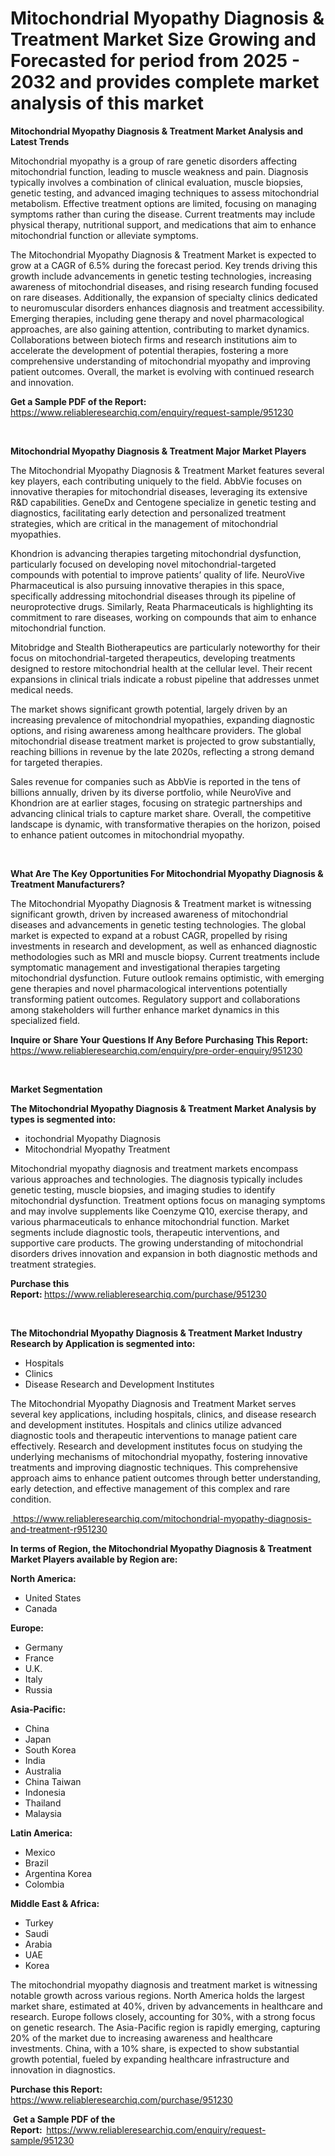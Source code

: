 <p><h1>Mitochondrial Myopathy Diagnosis & Treatment Market Size Growing and Forecasted for period from 2025 - 2032 and provides complete market analysis of this market</h1></p><p><strong>Mitochondrial Myopathy Diagnosis & Treatment Market Analysis and Latest Trends</strong></p>
<p><p>Mitochondrial myopathy is a group of rare genetic disorders affecting mitochondrial function, leading to muscle weakness and pain. Diagnosis typically involves a combination of clinical evaluation, muscle biopsies, genetic testing, and advanced imaging techniques to assess mitochondrial metabolism. Effective treatment options are limited, focusing on managing symptoms rather than curing the disease. Current treatments may include physical therapy, nutritional support, and medications that aim to enhance mitochondrial function or alleviate symptoms.</p><p>The Mitochondrial Myopathy Diagnosis & Treatment Market is expected to grow at a CAGR of 6.5% during the forecast period. Key trends driving this growth include advancements in genetic testing technologies, increasing awareness of mitochondrial diseases, and rising research funding focused on rare diseases. Additionally, the expansion of specialty clinics dedicated to neuromuscular disorders enhances diagnosis and treatment accessibility. Emerging therapies, including gene therapy and novel pharmacological approaches, are also gaining attention, contributing to market dynamics. Collaborations between biotech firms and research institutions aim to accelerate the development of potential therapies, fostering a more comprehensive understanding of mitochondrial myopathy and improving patient outcomes. Overall, the market is evolving with continued research and innovation.</p></p>
<p><strong>Get a Sample PDF of the Report:&nbsp;</strong> <a href="https://www.reliableresearchiq.com/enquiry/request-sample/951230?utm_campaign=2449&utm_medium=2&utm_source=Github&utm_content=ia&utm_term=17042025&utm_id=mitochondrial-myopathy-diagnosis-treatment">https://www.reliableresearchiq.com/enquiry/request-sample/951230</a></p>
<p>&nbsp;</p>
<p><strong>Mitochondrial Myopathy Diagnosis & Treatment Major Market Players</strong></p>
<p><p>The Mitochondrial Myopathy Diagnosis & Treatment Market features several key players, each contributing uniquely to the field. AbbVie focuses on innovative therapies for mitochondrial diseases, leveraging its extensive R&D capabilities. GeneDx and Centogene specialize in genetic testing and diagnostics, facilitating early detection and personalized treatment strategies, which are critical in the management of mitochondrial myopathies.</p><p>Khondrion is advancing therapies targeting mitochondrial dysfunction, particularly focused on developing novel mitochondrial-targeted compounds with potential to improve patients’ quality of life. NeuroVive Pharmaceutical is also pursuing innovative therapies in this space, specifically addressing mitochondrial diseases through its pipeline of neuroprotective drugs. Similarly, Reata Pharmaceuticals is highlighting its commitment to rare diseases, working on compounds that aim to enhance mitochondrial function.</p><p>Mitobridge and Stealth Biotherapeutics are particularly noteworthy for their focus on mitochondrial-targeted therapeutics, developing treatments designed to restore mitochondrial health at the cellular level. Their recent expansions in clinical trials indicate a robust pipeline that addresses unmet medical needs.</p><p>The market shows significant growth potential, largely driven by an increasing prevalence of mitochondrial myopathies, expanding diagnostic options, and rising awareness among healthcare providers. The global mitochondrial disease treatment market is projected to grow substantially, reaching billions in revenue by the late 2020s, reflecting a strong demand for targeted therapies.</p><p>Sales revenue for companies such as AbbVie is reported in the tens of billions annually, driven by its diverse portfolio, while NeuroVive and Khondrion are at earlier stages, focusing on strategic partnerships and advancing clinical trials to capture market share. Overall, the competitive landscape is dynamic, with transformative therapies on the horizon, poised to enhance patient outcomes in mitochondrial myopathy.</p></p>
<p>&nbsp;</p>
<p><strong>What Are The Key Opportunities For Mitochondrial Myopathy Diagnosis & Treatment Manufacturers?</strong></p>
<p><p>The Mitochondrial Myopathy Diagnosis & Treatment market is witnessing significant growth, driven by increased awareness of mitochondrial diseases and advancements in genetic testing technologies. The global market is expected to expand at a robust CAGR, propelled by rising investments in research and development, as well as enhanced diagnostic methodologies such as MRI and muscle biopsy. Current treatments include symptomatic management and investigational therapies targeting mitochondrial dysfunction. Future outlook remains optimistic, with emerging gene therapies and novel pharmacological interventions potentially transforming patient outcomes. Regulatory support and collaborations among stakeholders will further enhance market dynamics in this specialized field.</p></p>
<p><strong>Inquire or Share Your Questions If Any Before Purchasing This Report:</strong> <a href="https://www.reliableresearchiq.com/enquiry/pre-order-enquiry/951230?utm_campaign=2449&utm_medium=2&utm_source=Github&utm_content=ia&utm_term=17042025&utm_id=mitochondrial-myopathy-diagnosis-treatment">https://www.reliableresearchiq.com/enquiry/pre-order-enquiry/951230</a></p>
<p>&nbsp;</p>
<p><strong>Market Segmentation</strong></p>
<p><strong>The Mitochondrial Myopathy Diagnosis & Treatment Market Analysis by types is segmented into:</strong></p>
<p><ul><li>itochondrial Myopathy Diagnosis</li><li>Mitochondrial Myopathy Treatment</li></ul></p>
<p><p>Mitochondrial myopathy diagnosis and treatment markets encompass various approaches and technologies. The diagnosis typically includes genetic testing, muscle biopsies, and imaging studies to identify mitochondrial dysfunction. Treatment options focus on managing symptoms and may involve supplements like Coenzyme Q10, exercise therapy, and various pharmaceuticals to enhance mitochondrial function. Market segments include diagnostic tools, therapeutic interventions, and supportive care products. The growing understanding of mitochondrial disorders drives innovation and expansion in both diagnostic methods and treatment strategies.</p></p>
<p><strong>Purchase this Report:&nbsp;</strong><a href="https://www.reliableresearchiq.com/purchase/951230?utm_campaign=2449&utm_medium=2&utm_source=Github&utm_content=ia&utm_term=17042025&utm_id=mitochondrial-myopathy-diagnosis-treatment">https://www.reliableresearchiq.com/purchase/951230</a></p>
<p>&nbsp;</p>
<p><strong>The Mitochondrial Myopathy Diagnosis & Treatment Market Industry Research by Application is segmented into:</strong></p>
<p><ul><li>Hospitals</li><li>Clinics</li><li>Disease Research and Development Institutes</li></ul></p>
<p><p>The Mitochondrial Myopathy Diagnosis and Treatment Market serves several key applications, including hospitals, clinics, and disease research and development institutes. Hospitals and clinics utilize advanced diagnostic tools and therapeutic interventions to manage patient care effectively. Research and development institutes focus on studying the underlying mechanisms of mitochondrial myopathy, fostering innovative treatments and improving diagnostic techniques. This comprehensive approach aims to enhance patient outcomes through better understanding, early detection, and effective management of this complex and rare condition.</p></p>
<p><a href="https://www.reliableresearchiq.com/mitochondrial-myopathy-diagnosis-and-treatment-r951230?utm_campaign=2449&utm_medium=2&utm_source=Github&utm_content=ia&utm_term=17042025&utm_id=mitochondrial-myopathy-diagnosis-treatment">&nbsp;https://www.reliableresearchiq.com/mitochondrial-myopathy-diagnosis-and-treatment-r951230</a></p>
<p><strong>In terms of Region, the Mitochondrial Myopathy Diagnosis & Treatment Market Players available by Region are:</strong></p>
<p>
    <p> <strong> North America: </strong>
        <ul>
            <li>United States</li>
            <li>Canada</li>
        </ul>
        </p> 
    <p> <strong> Europe: </strong>
        <ul>
            <li>Germany</li>
            <li>France</li>
            <li>U.K.</li>
            <li>Italy</li>
            <li>Russia</li>
        </ul>
        </p> 
    <p> <strong> Asia-Pacific: </strong>
        <ul>
            <li>China</li>
            <li>Japan</li>
            <li>South Korea</li>
            <li>India</li>
            <li>Australia</li>
            <li>China Taiwan</li>
            <li>Indonesia</li>
            <li>Thailand</li>
            <li>Malaysia</li>
        </ul>
        </p> 
    <p> <strong> Latin America: </strong>
        <ul>
            <li>Mexico</li>
            <li>Brazil</li>
            <li>Argentina Korea</li>
            <li>Colombia</li>
        </ul>
        </p> 
    <p> <strong> Middle East & Africa: </strong>
        <ul>
            <li>Turkey</li>
            <li>Saudi</li>
            <li>Arabia</li>
            <li>UAE</li>
            <li>Korea</li>
        </ul>
    </p>
    </p>
<p><p>The mitochondrial myopathy diagnosis and treatment market is witnessing notable growth across various regions. North America holds the largest market share, estimated at 40%, driven by advancements in healthcare and research. Europe follows closely, accounting for 30%, with a strong focus on genetic research. The Asia-Pacific region is rapidly emerging, capturing 20% of the market due to increasing awareness and healthcare investments. China, with a 10% share, is expected to show substantial growth potential, fueled by expanding healthcare infrastructure and innovation in diagnostics.</p></p>
<p><strong>Purchase this Report: </strong><a href="https://www.reliableresearchiq.com/purchase/951230?utm_campaign=2449&utm_medium=2&utm_source=Github&utm_content=ia&utm_term=17042025&utm_id=mitochondrial-myopathy-diagnosis-treatment">https://www.reliableresearchiq.com/purchase/951230</a></p>
<p>&nbsp;<strong>Get a Sample PDF of the Report:&nbsp;&nbsp;</strong><a href="https://www.reliableresearchiq.com/enquiry/request-sample/951230?utm_campaign=2449&utm_medium=2&utm_source=Github&utm_content=ia&utm_term=17042025&utm_id=mitochondrial-myopathy-diagnosis-treatment">https://www.reliableresearchiq.com/enquiry/request-sample/951230</a></p>
<p><strong></strong></p>
<p><p></p><p></p><p></p></p>